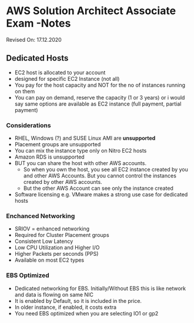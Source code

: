 # AWS Solution Architect Associate Exam -Notes

Revised On: 17.12.2020

## Dedicated Hosts

* EC2 host is allocated to your account
* designed for specific EC2 Instance (not all)
* You pay for the host capacity and NOT for the no of instances running on them
* You can pay on demand, reserve the capacity (1 or 3 years) or i would say same options are available as EC2 instance (full payment, partial payment)

### Considerations

* RHEL, Windows (?) and SUSE Linux AMI are **unsupported**
* Placement groups are unsupported
* You can mix the instance type only on Nitro EC2 hosts
* Amazon RDS is unsupported
* BUT you can share the host with other AWS accounts.
  * So when you own the host, you see all EC2 instance created by you and other AWS Accounts. But you cannot control the instances created by other AWS accounts.
  * But the other AWS Account can see only the instance created
* Software licensing e.g. VMware makes a strong use case for dedicated hosts

### Enchanced Networking

* SRIOV = enhanced networking
* Required for Cluster Placement groups
* Consistent Low Latency
* Low CPU Utilization and Higher I/O
* Higher Packets per seconds (PPS)
* Available on most EC2 types

### EBS Optimized

* Dedicated networking for EBS. Initially/Without EBS this is like network and data is flowing on same NIC
* It is enabled by Default, so it is included in the price.
* In older instance, if enabled, it costs extra
* You need EBS optimized when you are selecting IO1 or gp2